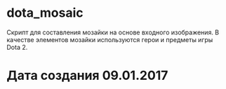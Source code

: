 # dota_mosaic

Скрипт для составления мозайки на основе входного изображения. В качестве элементов мозайки используются герои и предметы игры Dota 2.

# Дата создания 09.01.2017
